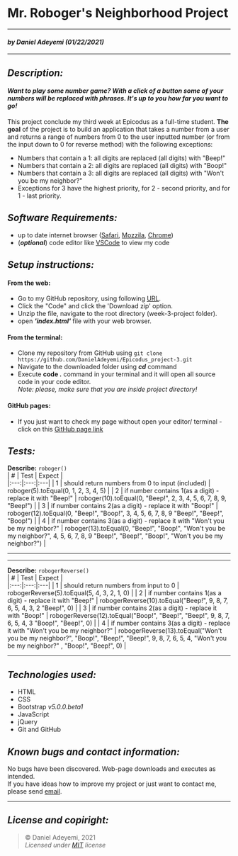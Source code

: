 # Mr. Roboger's Neighborhood Project 
---
#### *by* ***Daniel Adeyemi*** *(01/22/2021)*
* * *
## *Description:*   
#### *Want to play some number game? With a click of a button some of your numbers will be replaced with phrases. It's up to you how far you want to go!*   
This project conclude my third week at Epicodus as a full-time student. **The goal** of the project is to build an application that takes a number from a user and returns a range of numbers from 0 to the user inputted number (or from the input down to 0 for reverse method) with the following exceptions:
* Numbers that contain a 1: all digits are replaced (all digits) with "Beep!"
* Numbers that contain a 2: all digits are replaced (all digits) with "Boop!"
* Numbers that contain a 3: all digits are replaced (all digits) with "Won't you be my neighbor?"
* Exceptions for 3 have the highest priority, for 2 - second priority, and for 1 - last priority.

## *Software Requirements:*
* up to date internet browser ([Safari](https://www.apple.com/safari/), [Mozzila](https://www.mozilla.org/en-US/), [Chrome](https://www.google.com/intl/en/chrome/))
* (***optional***) code editor like [VSCode](https://code.visualstudio.com/) to view my code 

## *Setup instructions:*
#### From the web:
* Go to my GitHub repository, using following [URL](https://github.com/DanielAdeyemi/Epicodus_project-3.git).
* Click the "Code" and click the 'Download zip' option.
* Unzip the file, navigate to the root directory (week-3-project folder).
* open ***'index.html'*** file with your web browser.
#### From the terminal: 
* Clone my repository from GitHub using `git clone https://github.com/DanielAdeyemi/Epicodus_project-3.git`
* Navigate to the downloaded folder using ***cd*** command
* Execute **code .** command in your terminal and it will open all source code in your code editor.    
*Note: please, make sure that you are inside project directory!*
#### GitHub pages:
* If you just want to check my page without open your editor/ terminal - click on this [GitHub page link](https://danieladeyemi.github.io/Epicodus_project-3/)

## *Tests:*
**Describe:** `roboger()`   
|  # | Test  | Expect  |  
|:---:|:---:|:---|
|  1 |  should return numbers from 0 to input (included) | roboger(5).toEqual(0, 1, 2, 3, 4, 5)  | 
|  2 | if number contains 1(as a digit) - replace it with "Beep!"  | roboger(10).toEqual(0, "Beep!", 2, 3, 4, 5, 6, 7, 8, 9, "Beep!")  | 
|  3 | if number contains 2(as a digit) - replace it with "Boop!"   |  roboger(12).toEqual(0, "Beep!", "Boop!", 3, 4, 5, 6, 7, 8, 9 "Beep!", "Beep!", "Boop!") | 
|  4 | if number contains 3(as a digit) - replace it with "Won't you be my neighbor?"  |  roboger(13).toEqual(0, "Beep!", "Boop!", "Won't you be my neighbor?", 4, 5, 6, 7, 8, 9 "Beep!", "Beep!", "Boop!", "Won't you be my neighbor?") | 
***
***
**Describe:** `robogerReverse()`   
|  # | Test  | Expect  |  
|:---:|:---:|:---|
|  1 |  should return numbers from input to 0 | robogerReverse(5).toEqual(5, 4, 3, 2, 1, 0)  | 
|  2 | if number contains 1(as a digit) - replace it with "Beep!"  | robogerReverse(10).toEqual("Beep!", 9, 8, 7, 6, 5, 4, 3, 2 "Beep!", 0)  | 
|  3 | if number contains 2(as a digit) - replace it with "Boop!"   |  robogerReverse(12).toEqual("Boop!", "Beep!", "Beep!", 9, 8, 7, 6, 5, 4, 3 "Boop!", "Beep!", 0) | 
|  4 | if number contains 3(as a digit) - replace it with "Won't you be my neighbor?"  |  robogerReverse(13).toEqual("Won't you be my neighbor?", "Boop!", "Beep!", "Beep!", 9, 8, 7, 6, 5, 4, "Won't you be my neighbor?" , "Boop!", "Beep!", 0) | 
***

## *Technologies used:*
* HTML
* CSS 
* Bootstrap *v5.0.0.beta1*
* JavaScript
* jQuery
* Git and GitHub

## *Known bugs and contact information:*
No bugs have been discovered. Web-page downloads and executes as intended.   
If you have ideas how to improve my project or just want to contact me, please send [email](mailto:adeyemidany@gmail.com).

---
## *License and copiright:*
> © Daniel Adeyemi, 2021   
> *Licensed under [MIT](https://mit-license.org) license*
